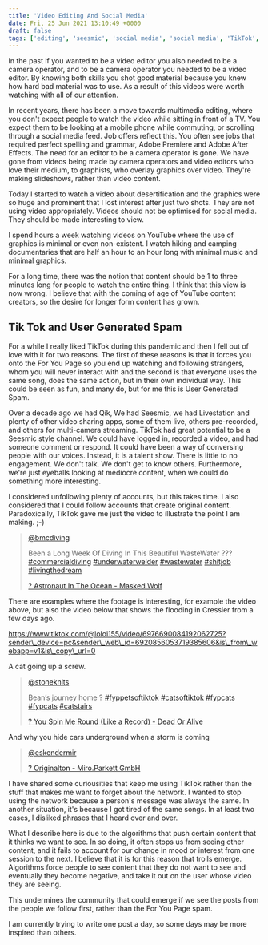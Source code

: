 ```yaml
---
title: 'Video Editing And Social Media'
date: Fri, 25 Jun 2021 13:10:49 +0000
draft: false
tags: ['editing', 'seesmic', 'social media', 'social media', 'TikTok', 'Video', 'Video', 'video editing', 'youtube']
---
```


In the past if you wanted to be a video editor you also needed to be a camera operator, and to be a camera operator you needed to be a video editor. By knowing both skills you shot good material because you knew how hard bad material was to use. As a result of this videos were worth watching with all of our attention.

In recent years, there has been a move towards multimedia editing, where you don't expect people to watch the video while sitting in front of a TV. You expect them to be looking at a mobile phone while commuting, or scrolling through a social media feed. Job offers reflect this. You often see jobs that required perfect spelling and grammar, Adobe Premiere and Adobe After Effects. The need for an editor to be a camera operator is gone. We have gone from videos being made by camera operators and video editors who love their medium, to graphists, who overlay graphics over video. They're making slideshows, rather than video content.

Today I started to watch a video about desertification and the graphics were so huge and prominent that I lost interest after just two shots. They are not using video appropriately. Videos should not be optimised for social media. They should be made interesting to view.

I spend hours a week watching videos on YouTube where the use of graphics is minimal or even non-existent. I watch hiking and camping documentaries that are half an hour to an hour long with minimal music and minimal graphics.

For a long time, there was the notion that content should be 1 to three minutes long for people to watch the entire thing. I think that this view is now wrong. I believe that with the coming of age of YouTube content creators, so the desire for longer form content has grown.

Tik Tok and User Generated Spam
-------------------------------

For a while I really liked TikTok during this pandemic and then I fell out of love with it for two reasons. The first of these reasons is that it forces you onto the For You Page so you end up watching and following strangers, whom you will never interact with and the second is that everyone uses the same song, does the same action, but in their own individual way. This could be seen as fun, and many do, but for me this is User Generated Spam.

Over a decade ago we had Qik, We had Seesmic, we had Livestation and plenty of other video sharing apps, some of them live, others pre-recorded, and others for multi-camera streaming. TikTok had great potential to be a Seesmic style channel. We could have logged in, recorded a video, and had someone comment or respond. It could have been a way of conversing people with our voices. Instead, it is a talent show. There is little to no engagement. We don't talk. We don't get to know others. Furthermore, we're just eyeballs looking at mediocre content, when we could do something more interesting.

I considered unfollowing plenty of accounts, but this takes time. I also considered that I could follow accounts that create original content. Paradoxically, TikTok gave me just the video to illustrate the point I am making. ;-)

> [@bmcdiving](https://www.tiktok.com/@bmcdiving "@bmcdiving")
> 
> Been a Long Week Of Diving In This Beautiful WasteWater ??? [#commercialdiving](https://www.tiktok.com/tag/commercialdiving "commercialdiving") [#underwaterwelder](https://www.tiktok.com/tag/underwaterwelder "underwaterwelder") [#wastewater](https://www.tiktok.com/tag/wastewater "wastewater") [#shitjob](https://www.tiktok.com/tag/shitjob "shitjob") [#livingthedream](https://www.tiktok.com/tag/livingthedream "livingthedream")
> 
> [? Astronaut In The Ocean - Masked Wolf](https://www.tiktok.com/music/Astronaut-In-The-Ocean-6816496693551450885 "? Astronaut In The Ocean - Masked Wolf")

There are examples where the footage is interesting, for example the video above, but also the video below that shows the flooding in Cressier from a few days ago.

https://www.tiktok.com/@loloi155/video/6976690084192062725?sender\_device=pc&sender\_web\_id=6920856053719385606&is\_from\_webapp=v1&is\_copy\_url=0

A cat going up a screw.

> [@stoneknits](https://www.tiktok.com/@stoneknits "@stoneknits")
> 
> Bean’s journey home ? [#fyppetsoftiktok](https://www.tiktok.com/tag/fyppetsoftiktok "fyppetsoftiktok") [#catsoftiktok](https://www.tiktok.com/tag/catsoftiktok "catsoftiktok") [#fypcats](https://www.tiktok.com/tag/fypcats "fypcats") [#fypcats](https://www.tiktok.com/tag/fypcats "fypcats") [#catstairs](https://www.tiktok.com/tag/catstairs "catstairs")
> 
> [? You Spin Me Round (Like a Record) - Dead Or Alive](https://www.tiktok.com/music/You-Spin-Me-Round-Like-a-Record-222840094905528320 "? You Spin Me Round (Like a Record) - Dead Or Alive")

And why you hide cars underground when a storm is coming

> [@eskendermir](https://www.tiktok.com/@eskendermir "@eskendermir")
> 
> [? Originalton - Miro.Parkett GmbH](https://www.tiktok.com/music/Originalton-6976641965953714949 "? Originalton - Miro.Parkett GmbH")

I have shared some curiousities that keep me using TikTok rather than the stuff that makes me want to forget about the network. I wanted to stop using the network because a person's message was always the same. In another situation, it's because I got tired of the same songs. In at least two cases, I disliked phrases that I heard over and over.

What I describe here is due to the algorithms that push certain content that it thinks we want to see. In so doing, it often stops us from seeing other content, and it fails to account for our change in mood or interest from one session to the next. I believe that it is for this reason that trolls emerge. Algorithms force people to see content that they do not want to see and eventually they become negative, and take it out on the user whose video they are seeing.

This undermines the community that could emerge if we see the posts from the people we follow first, rather than the For You Page spam.

I am currently trying to write one post a day, so some days may be more inspired than others.